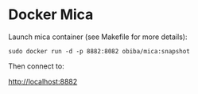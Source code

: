 Docker Mica
===========

Launch mica container (see Makefile for more details):

`sudo docker run -d -p 8882:8082 obiba/mica:snapshot`

Then connect to:

[http://localhost:8882](http://localhost:8882)
